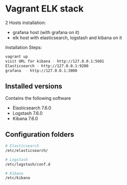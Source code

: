 # Vagrant ELK stack

2 Hosts installation:
  - grafana host (with grafana on it)
  - elk host with elasticsearch, logstash and kibana on it


Installation Steps:

```bash
vagrant up
visit URL for kibana - http://127.0.0.1:5601
Elasticsearch - http://127.0.0.1:9200
grafana  - http://127.0.0.1:3000
```

## Installed versions 

Contains the following software 
- Elasticsearch 7.6.0
- Logstash 7.6.0
- Kibana 7.6.0


## Configuration folders

```bash
# Elasticsearch
/etc/elasticsearch/

# Logstash
/etc/logstash/conf.d

# Kibana
/etc/kibana
```
